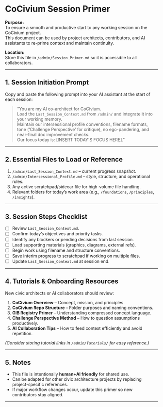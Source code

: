 # CoCivium Session Primer

**Purpose:**  
To ensure a smooth and productive start to any working session on the CoCivium project.  
This document can be used by project architects, contributors, and AI assistants to re-prime context and maintain continuity.

**Location:**  
Store this file in `/admin/Session_Primer.md` so it is accessible to all collaborators.

---

## 1. Session Initiation Prompt
Copy and paste the following prompt into your AI assistant at the start of each session:

> "You are my AI co-architect for CoCivium.  
> Load the `Last_Session_Context.md` from `/admin/` and integrate it into your working memory.  
> Maintain our intersessional profile conventions, filename formats, tone (‘Challenge Perspective’ for critique), no ego-pandering, and near-final doc improvement checks.  
> Our focus today is: [INSERT TODAY'S FOCUS HERE]."

---

## 2. Essential Files to Load or Reference
1. `/admin/Last_Session_Context.md` – current progress snapshot.  
2. `/admin/Intersessional_Profile.md` – style, structure, and operational rules.  
3. Any active scratchpad/sidecar file for high-volume file handling.  
4. Relevant folders for today’s work area (e.g., `/foundations`, `/principles`, `/insights`).  

---

## 3. Session Steps Checklist
- [ ] Review `Last_Session_Context.md`.  
- [ ] Confirm today’s objectives and priority tasks.  
- [ ] Identify any blockers or pending decisions from last session.  
- [ ] Load supporting materials (graphics, diagrams, external refs).  
- [ ] Begin work using filename and structure conventions.  
- [ ] Save interim progress to scratchpad if working on multiple files.  
- [ ] Update `Last_Session_Context.md` at session end.  

---

## 4. Tutorials & Onboarding Resources
New civic architects or AI collaborators should review:
1. **CoCivium Overview** – Concept, mission, and principles.  
2. **CoCivium Repo Structure** – Folder purposes and naming conventions.  
3. **GIB Registry Primer** – Understanding compressed concept language.  
4. **Challenge Perspective Method** – How to question assumptions productively.  
5. **AI Collaboration Tips** – How to feed context efficiently and avoid repetition.  

*(Consider storing tutorial links in `/admin/Tutorials/` for easy reference.)*

---

## 5. Notes
- This file is intentionally **human+AI friendly** for shared use.  
- Can be adapted for other civic architecture projects by replacing project-specific references.  
- If major workflow changes occur, update this primer so new contributors stay aligned.

---



